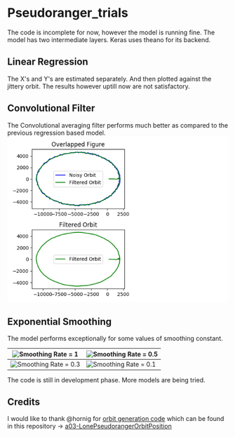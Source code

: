 # Pseudoranger_trials
The code is incomplete for now, however the model is running fine. The model has two intermediate layers.
Keras uses theano for its backend.

## Linear Regression
The X's and Y's are estimated separately. And then plotted against the jittery orbit. The results however uptill now are not satisfactory.

## Convolutional Filter
The Convolutional averaging filter performs much better as compared to the previous regression based model.
![Convolutional Filter](/Models/conv.png)

## Exponential Smoothing
The model performs exceptionally for some values of smoothing constant.

|![Smoothing Rate = 1](http://img.pixady.com/2017/03/168166_1_460x312.png) | ![Smoothing Rate = 0.5](http://img.pixady.com/2017/03/166047_2_460x326.png)|
|----------------------------------------------------|------------------------------------------------------|
|![Smoothing Rate = 0.3](http://img.pixady.com/2017/03/337461_3_460x334.png)|![Smoothing Rate = 0.1](http://img.pixady.com/2017/03/467563_4_460x336.png)|

The code is still in development phase. More models are being tried.

## Credits
I would like to thank @hornig for [orbit generation code](https://github.com/Nilesh4145/Pseudoranger_trials/blob/master/generate_orbit.py) which can be found in this repository -> [a03-LonePseudorangerOrbitPosition](https://github.com/aerospaceresearch/summerofcode2017/tree/master/gsoc2017/a03-LonePseudorangerOrbitPosition)
